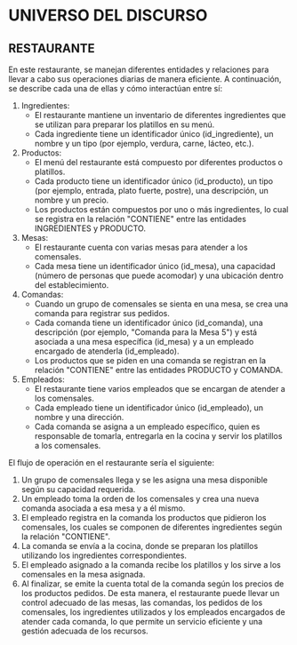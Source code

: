 # UNIVERSO DEL DISCURSO
## RESTAURANTE
En este restaurante, se manejan diferentes entidades y relaciones para llevar a cabo sus operaciones diarias de manera eficiente. A continuación, se describe cada una de ellas y cómo interactúan entre sí:

1. Ingredientes:
   - El restaurante mantiene un inventario de diferentes ingredientes que se utilizan para preparar los platillos en su menú.
   - Cada ingrediente tiene un identificador único (id_ingrediente), un nombre y un tipo (por ejemplo, verdura, carne, lácteo, etc.).
2. Productos:
   - El menú del restaurante está compuesto por diferentes productos o platillos.
   - Cada producto tiene un identificador único (id_producto), un tipo (por ejemplo, entrada, plato fuerte, postre), una descripción, un nombre y un precio.
   - Los productos están compuestos por uno o más ingredientes, lo cual se registra en la relación "CONTIENE" entre las entidades INGREDIENTES y PRODUCTO.
3. Mesas:
   - El restaurante cuenta con varias mesas para atender a los comensales.
   - Cada mesa tiene un identificador único (id_mesa), una capacidad (número de personas que puede acomodar) y una ubicación dentro del establecimiento.
4. Comandas:
   - Cuando un grupo de comensales se sienta en una mesa, se crea una comanda para registrar sus pedidos.
   - Cada comanda tiene un identificador único (id_comanda), una descripción (por ejemplo, "Comanda para la Mesa 5") y está asociada a una mesa específica (id_mesa) y a un empleado encargado de atenderla (id_empleado).
   - Los productos que se piden en una comanda se registran en la relación "CONTIENE" entre las entidades PRODUCTO y COMANDA.
5. Empleados:
   - El restaurante tiene varios empleados que se encargan de atender a los comensales.
   - Cada empleado tiene un identificador único (id_empleado), un nombre y una dirección.
   - Cada comanda se asigna a un empleado específico, quien es responsable de tomarla, entregarla en la cocina y servir los platillos a los comensales.



El flujo de operación en el restaurante sería el siguiente:

1. Un grupo de comensales llega y se les asigna una mesa disponible según su capacidad requerida.
3. Un empleado toma la orden de los comensales y crea una nueva comanda asociada a esa mesa y a él mismo.
4. El empleado registra en la comanda los productos que pidieron los comensales, los cuales se componen de diferentes ingredientes según la relación "CONTIENE".
5. La comanda se envía a la cocina, donde se preparan los platillos utilizando los ingredientes correspondientes.
6. El empleado asignado a la comanda recibe los platillos y los sirve a los comensales en la mesa asignada.
7. Al finalizar, se emite la cuenta total de la comanda según los precios de los productos pedidos.
   De esta manera, el restaurante puede llevar un control adecuado de las mesas, las comandas, los pedidos de los comensales, los ingredientes utilizados y los empleados encargados de atender cada comanda, lo que permite un servicio eficiente y una gestión adecuada de los recursos.
